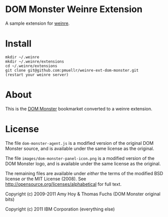 DOM Monster Weinre Extension
=======================

A sample extension for [weinre](http://pmuellr.github.com/weinre/).

Install
=======

    mkdir ~/.weinre
    mkdir ~/.weinre/extensions
    cd ~/.weinre/extensions    
    git clone git@github.com:pmuellr/weinre-ext-dom-monster.git
    (restart your weinre server)
    
About
=====

This is the [DOM Monster](http://mir.aculo.us/dom-monster/) bookmarket
converted to a weinre extension.

License
=======

The file `dom-monster-agent.js` is a modified version of the original 
DOM Monster source, and is available under the same license as the original.

The file `images/dom-monster-panel-icon.png` is a modified version of the
DOM Monster logo, and is available under the same license as the original.

The remaining files are available under *either* the terms of the modified BSD license *or* the
MIT License (2008). See http://opensource.org/licenses/alphabetical for full text.

Copyright (c) 2009-2011 Amy Hoy & Thomas Fuchs (DOM Monster original bits)

Copyright (c) 2011 IBM Corporation (everything else)